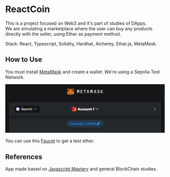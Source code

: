 # ReactCoin

This is a project focused on Web3 and it's part of studies of DApps.
</br>
We are simulating a marketplace where the user can buy any products directly with the seller, using Ether as payment method.

Stack: React, Typescript, Solidity, Hardhat, Alchemy, Ether.js, MetaMask.

## How to Use


You must install [MetaMask](https://metamask.io/) and create a wallet. We're using a Sepolia Test Network.

<img alt="Screen1" src="./md/img.png" />

You can use this [Faucet](https://www.infura.io/faucet/sepolia) to get a test ether.

## 

## References
App made based on [Javascript Mastery](https://www.youtube.com/watch?v=Wn_Kb3MR_cU) and general BlockChain studies.

